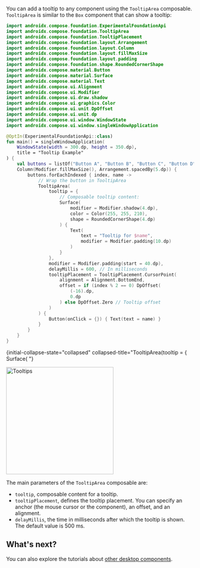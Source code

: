 [//]: # (title: Tooltips)

You can add a tooltip to any component using the `TooltipArea` composable. `TooltipArea` is similar to the `Box`
component that can show a tooltip:

```kotlin
import androidx.compose.foundation.ExperimentalFoundationApi
import androidx.compose.foundation.TooltipArea
import androidx.compose.foundation.TooltipPlacement
import androidx.compose.foundation.layout.Arrangement
import androidx.compose.foundation.layout.Column
import androidx.compose.foundation.layout.fillMaxSize
import androidx.compose.foundation.layout.padding
import androidx.compose.foundation.shape.RoundedCornerShape
import androidx.compose.material.Button
import androidx.compose.material.Surface
import androidx.compose.material.Text
import androidx.compose.ui.Alignment
import androidx.compose.ui.Modifier
import androidx.compose.ui.draw.shadow
import androidx.compose.ui.graphics.Color
import androidx.compose.ui.unit.DpOffset
import androidx.compose.ui.unit.dp
import androidx.compose.ui.window.WindowState
import androidx.compose.ui.window.singleWindowApplication

@OptIn(ExperimentalFoundationApi::class)
fun main() = singleWindowApplication(
    WindowState(width = 300.dp, height = 350.dp),
    title = "Tooltip Example"
) {
    val buttons = listOf("Button A", "Button B", "Button C", "Button D", "Button E", "Button F")
    Column(Modifier.fillMaxSize(), Arrangement.spacedBy(5.dp)) {
        buttons.forEachIndexed { index, name ->
            // Wrap the button in TooltipArea
            TooltipArea(
                tooltip = {
                    // Composable tooltip content:
                    Surface(
                        modifier = Modifier.shadow(4.dp),
                        color = Color(255, 255, 210),
                        shape = RoundedCornerShape(4.dp)
                    ) {
                        Text(
                            text = "Tooltip for $name",
                            modifier = Modifier.padding(10.dp)
                        )
                    }
                },
                modifier = Modifier.padding(start = 40.dp),
                delayMillis = 600, // In milliseconds
                tooltipPlacement = TooltipPlacement.CursorPoint(
                    alignment = Alignment.BottomEnd,
                    offset = if (index % 2 == 0) DpOffset(
                        (-16).dp,
                        0.dp
                    ) else DpOffset.Zero // Tooltip offset
                )
            ) {
                Button(onClick = {}) { Text(text = name) }
            }
        }
    }
}
```
{initial-collapse-state="collapsed" collapsed-title="TooltipArea(tooltip = { Surface( "}

<img src="compose-desktop-tooltips.png" alt="Tooltips" width="288" animated="true"/>

The main parameters of the `TooltipArea` composable are:

* `tooltip`, composable content for a tooltip.
* `tooltipPlacement`, defines the tooltip placement. You can specify an anchor (the mouse cursor or the component),
  an offset, and an alignment.
* `delayMillis`, the time in milliseconds after which the tooltip is shown. The default value is 500 ms.

## What's next?

You can also explore the tutorials about [other desktop components](https://github.com/JetBrains/compose-multiplatform/tree/master/tutorials#desktop).